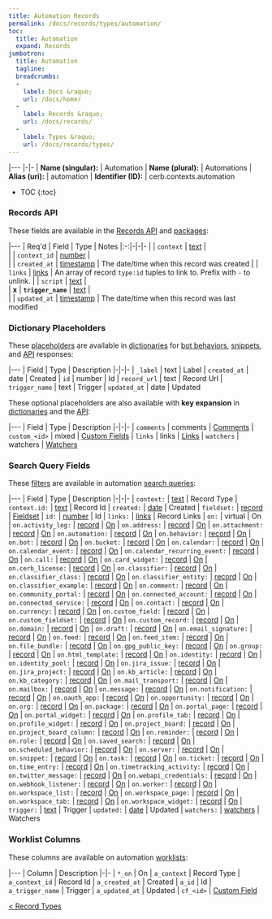 ```yaml
---
title: Automation Records
permalink: /docs/records/types/automation/
toc:
  title: Automation
  expand: Records
jumbotron:
  title: Automation
  tagline: 
  breadcrumbs:
  -
    label: Docs &raquo;
    url: /docs/home/
  -
    label: Records &raquo;
    url: /docs/records/
  -
    label: Types &raquo;
    url: /docs/records/types/
---
```


|---
|-|-
| **Name (singular):** | Automation
| **Name (plural):** | Automations
| **Alias (uri):** | automation
| **Identifier (ID):** | cerb.contexts.automation

* TOC
{:toc}

### Records API

These fields are available in the [Records API](/docs/api/endpoints/records/) and [packages](/docs/packages/):

|---
| Req'd | Field | Type | Notes
|:-:|-|-|-
|   | `context` | [text](/docs/records/fields/types/text/) |  
|   | `context_id` | [number](/docs/records/fields/types/number/) |  
|   | `created_at` | [timestamp](/docs/records/fields/types/timestamp/) | The date/time when this record was created 
|   | `links` | [links](/docs/records/fields/types/links/) | An array of record `type:id` tuples to link to. Prefix with `-` to unlink. 
|   | `script` | [text](/docs/records/fields/types/text/) |  
| **x** | **`trigger_name`** | [text](/docs/records/fields/types/text/) |  
|   | `updated_at` | [timestamp](/docs/records/fields/types/timestamp/) | The date/time when this record was last modified 

### Dictionary Placeholders

These [placeholders](/docs/bots/scripting/placeholders/) are available in [dictionaries](/docs/bots/behaviors/dictionaries/) for [bot behaviors](/docs/bots/behaviors/), [snippets](/docs/snippets/), and [API](/docs/api/) responses:

|---
| Field | Type | Description
|-|-|-
| `_label` | text | Label
| `created_at` | date | Created
| `id` | number | Id
| `record_url` | text | Record Url
| `trigger_name` | text | Trigger
| `updated_at` | date | Updated

These optional placeholders are also available with **key expansion** in [dictionaries](/docs/bots/behaviors/dictionaries/key-expansion/) and the [API](/docs/api/responses/#expanding-keys-in-api-requests):

|---
| Field | Type | Description
|-|-|-
| `comments` | comments | [Comments](/docs/bots/behaviors/dictionaries/key-expansion/#comments)
| `custom_<id>` | mixed | [Custom Fields](/docs/bots/behaviors/dictionaries/key-expansion/#custom-fields)
| `links` | links | [Links](/docs/bots/behaviors/dictionaries/key-expansion/#links)
| `watchers` | watchers | [Watchers](/docs/bots/behaviors/dictionaries/key-expansion/#watchers)
	
### Search Query Fields

These [filters](/docs/search/filters/) are available in automation [search queries](/docs/search/):

|---
| Field | Type | Description
|-|-|-
| `context:` | [text](/docs/search/filters/text/) | Record Type
| `context.id:` | [text](/docs/search/filters/text/) | Record Id
| `created:` | [date](/docs/search/filters/dates/) | Created
| `fieldset:` | [record](/docs/search/deep-search/) | [Fieldset](/docs/records/types/custom_fieldset/)
| `id:` | [number](/docs/search/filters/numbers/) | Id
| `links:` | [links](/docs/search/filters/links/) | Record Links
| `on:` | virtual | On
| `on.activity_log:` | [record](/docs/search/deep-search/) | [On](/docs/records/types/activity_log/)
| `on.address:` | [record](/docs/search/deep-search/) | [On](/docs/records/types/address/)
| `on.attachment:` | [record](/docs/search/deep-search/) | [On](/docs/records/types/attachment/)
| `on.automation:` | [record](/docs/search/deep-search/) | [On](/docs/records/types/automation/)
| `on.behavior:` | [record](/docs/search/deep-search/) | [On](/docs/records/types/behavior/)
| `on.bot:` | [record](/docs/search/deep-search/) | [On](/docs/records/types/bot/)
| `on.bucket:` | [record](/docs/search/deep-search/) | [On](/docs/records/types/bucket/)
| `on.calendar:` | [record](/docs/search/deep-search/) | [On](/docs/records/types/calendar/)
| `on.calendar_event:` | [record](/docs/search/deep-search/) | [On](/docs/records/types/calendar_event/)
| `on.calendar_recurring_event:` | [record](/docs/search/deep-search/) | [On](/docs/records/types/calendar_recurring_event/)
| `on.call:` | [record](/docs/search/deep-search/) | [On](/docs/records/types/call/)
| `on.card_widget:` | [record](/docs/search/deep-search/) | [On](/docs/records/types/card_widget/)
| `on.cerb_license:` | [record](/docs/search/deep-search/) | [On](/docs/records/types/cerb_license/)
| `on.classifier:` | [record](/docs/search/deep-search/) | [On](/docs/records/types/classifier/)
| `on.classifier_class:` | [record](/docs/search/deep-search/) | [On](/docs/records/types/classifier_class/)
| `on.classifier_entity:` | [record](/docs/search/deep-search/) | [On](/docs/records/types/classifier_entity/)
| `on.classifier_example:` | [record](/docs/search/deep-search/) | [On](/docs/records/types/classifier_example/)
| `on.comment:` | [record](/docs/search/deep-search/) | [On](/docs/records/types/comment/)
| `on.community_portal:` | [record](/docs/search/deep-search/) | [On](/docs/records/types/community_portal/)
| `on.connected_account:` | [record](/docs/search/deep-search/) | [On](/docs/records/types/connected_account/)
| `on.connected_service:` | [record](/docs/search/deep-search/) | [On](/docs/records/types/connected_service/)
| `on.contact:` | [record](/docs/search/deep-search/) | [On](/docs/records/types/contact/)
| `on.currency:` | [record](/docs/search/deep-search/) | [On](/docs/records/types/currency/)
| `on.custom_field:` | [record](/docs/search/deep-search/) | [On](/docs/records/types/custom_field/)
| `on.custom_fieldset:` | [record](/docs/search/deep-search/) | [On](/docs/records/types/custom_fieldset/)
| `on.custom_record:` | [record](/docs/search/deep-search/) | [On](/docs/records/types/custom_record/)
| `on.domain:` | [record](/docs/search/deep-search/) | [On](/docs/records/types/domain/)
| `on.draft:` | [record](/docs/search/deep-search/) | [On](/docs/records/types/draft/)
| `on.email_signature:` | [record](/docs/search/deep-search/) | [On](/docs/records/types/email_signature/)
| `on.feed:` | [record](/docs/search/deep-search/) | [On](/docs/records/types/feed/)
| `on.feed_item:` | [record](/docs/search/deep-search/) | [On](/docs/records/types/feed_item/)
| `on.file_bundle:` | [record](/docs/search/deep-search/) | [On](/docs/records/types/file_bundle/)
| `on.gpg_public_key:` | [record](/docs/search/deep-search/) | [On](/docs/records/types/gpg_public_key/)
| `on.group:` | [record](/docs/search/deep-search/) | [On](/docs/records/types/group/)
| `on.html_template:` | [record](/docs/search/deep-search/) | [On](/docs/records/types/html_template/)
| `on.identity:` | [record](/docs/search/deep-search/) | [On](/docs/records/types/identity/)
| `on.identity_pool:` | [record](/docs/search/deep-search/) | [On](/docs/records/types/identity_pool/)
| `on.jira_issue:` | [record](/docs/search/deep-search/) | [On](/docs/records/types/jira_issue/)
| `on.jira_project:` | [record](/docs/search/deep-search/) | [On](/docs/records/types/jira_project/)
| `on.kb_article:` | [record](/docs/search/deep-search/) | [On](/docs/records/types/kb_article/)
| `on.kb_category:` | [record](/docs/search/deep-search/) | [On](/docs/records/types/kb_category/)
| `on.mail_transport:` | [record](/docs/search/deep-search/) | [On](/docs/records/types/mail_transport/)
| `on.mailbox:` | [record](/docs/search/deep-search/) | [On](/docs/records/types/mailbox/)
| `on.message:` | [record](/docs/search/deep-search/) | [On](/docs/records/types/message/)
| `on.notification:` | [record](/docs/search/deep-search/) | [On](/docs/records/types/notification/)
| `on.oauth_app:` | [record](/docs/search/deep-search/) | [On](/docs/records/types/oauth_app/)
| `on.opportunity:` | [record](/docs/search/deep-search/) | [On](/docs/records/types/opportunity/)
| `on.org:` | [record](/docs/search/deep-search/) | [On](/docs/records/types/org/)
| `on.package:` | [record](/docs/search/deep-search/) | [On](/docs/records/types/package/)
| `on.portal_page:` | [record](/docs/search/deep-search/) | [On](/docs/records/types/portal_page/)
| `on.portal_widget:` | [record](/docs/search/deep-search/) | [On](/docs/records/types/portal_widget/)
| `on.profile_tab:` | [record](/docs/search/deep-search/) | [On](/docs/records/types/profile_tab/)
| `on.profile_widget:` | [record](/docs/search/deep-search/) | [On](/docs/records/types/profile_widget/)
| `on.project_board:` | [record](/docs/search/deep-search/) | [On](/docs/records/types/project_board/)
| `on.project_board_column:` | [record](/docs/search/deep-search/) | [On](/docs/records/types/project_board_column/)
| `on.reminder:` | [record](/docs/search/deep-search/) | [On](/docs/records/types/reminder/)
| `on.role:` | [record](/docs/search/deep-search/) | [On](/docs/records/types/role/)
| `on.saved_search:` | [record](/docs/search/deep-search/) | [On](/docs/records/types/saved_search/)
| `on.scheduled_behavior:` | [record](/docs/search/deep-search/) | [On](/docs/records/types/scheduled_behavior/)
| `on.server:` | [record](/docs/search/deep-search/) | [On](/docs/records/types/server/)
| `on.snippet:` | [record](/docs/search/deep-search/) | [On](/docs/records/types/snippet/)
| `on.task:` | [record](/docs/search/deep-search/) | [On](/docs/records/types/task/)
| `on.ticket:` | [record](/docs/search/deep-search/) | [On](/docs/records/types/ticket/)
| `on.time_entry:` | [record](/docs/search/deep-search/) | [On](/docs/records/types/time_entry/)
| `on.timetracking_activity:` | [record](/docs/search/deep-search/) | [On](/docs/records/types/timetracking_activity/)
| `on.twitter_message:` | [record](/docs/search/deep-search/) | [On](/docs/records/types/twitter_message/)
| `on.webapi_credentials:` | [record](/docs/search/deep-search/) | [On](/docs/records/types/webapi_credentials/)
| `on.webhook_listener:` | [record](/docs/search/deep-search/) | [On](/docs/records/types/webhook_listener/)
| `on.worker:` | [record](/docs/search/deep-search/) | [On](/docs/records/types/worker/)
| `on.workspace_list:` | [record](/docs/search/deep-search/) | [On](/docs/records/types/workspace_list/)
| `on.workspace_page:` | [record](/docs/search/deep-search/) | [On](/docs/records/types/workspace_page/)
| `on.workspace_tab:` | [record](/docs/search/deep-search/) | [On](/docs/records/types/workspace_tab/)
| `on.workspace_widget:` | [record](/docs/search/deep-search/) | [On](/docs/records/types/workspace_widget/)
| `trigger:` | [text](/docs/search/filters/text/) | Trigger
| `updated:` | [date](/docs/search/filters/dates/) | Updated
| `watchers:` | [watchers](/docs/search/filters/watchers/) | Watchers
	
### Worklist Columns

These columns are available on automation [worklists](/docs/worklists/):

|---
| Column | Description
|-|-
| `*_on` | On
| `a_context` | Record Type
| `a_context_id` | Record Id
| `a_created_at` | Created
| `a_id` | Id
| `a_trigger_name` | Trigger
| `a_updated_at` | Updated
| `cf_<id>` | [Custom Field](/docs/records/types/custom_field/)

<div class="section-nav">
	<div class="left">
		<a href="/docs/records/types/" class="prev">&lt; Record Types</a>
	</div>
	<div class="right align-right">
	</div>
</div>
<div class="clear"></div>